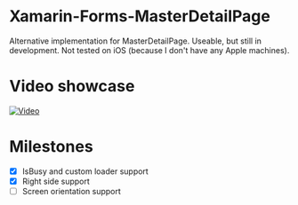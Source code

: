 # Xamarin-Forms-MasterDetailPage
Alternative implementation for MasterDetailPage. Useable, but still in development.
Not tested on iOS (because I don't have any Apple machines).

# Video showcase
[![Video](https://youtu.be/IbdJXpEyTdo)](https://youtu.be/IbdJXpEyTdo)

# Milestones
- [X] IsBusy and custom loader support
- [X] Right side support
- [ ] Screen orientation support
